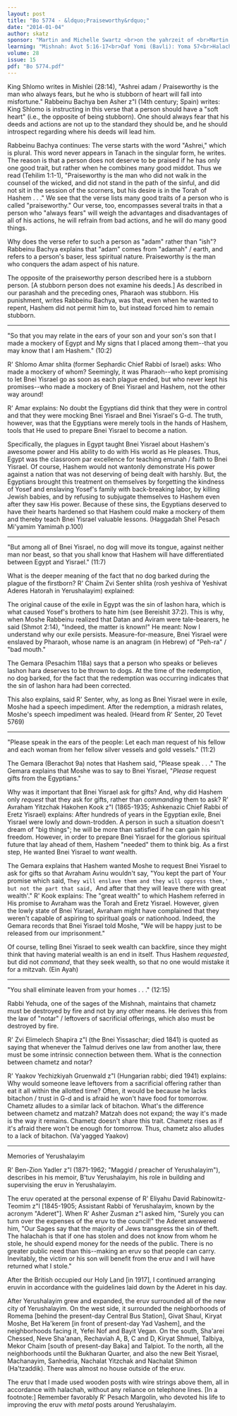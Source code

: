 ```yaml
---
layout: post
title: "Bo 5774 - &ldquo;Praiseworthy&rdquo;"
date: "2014-01-04"
author: skatz
sponsor: "Martin and Michelle Swartz <br>on the yahrzeit of <br>Martin's grandmother Elise Hofmann a\"h"
learning: "Mishnah: Avot 5:16-17<br>Daf Yomi (Bavli): Yoma 57<br>Halachah: Mishnah Berurah 324:14-325:1"
volume: 28
issue: 15
pdf: "Bo 5774.pdf"
---
```


King Shlomo writes in Mishlei (28:14), "Ashrei adam / Praiseworthy is the man who always fears, but he who is stubborn of heart will fall into misfortune." Rabbeinu Bachya ben Asher z"l (14th century; Spain) writes: King Shlomo is instructing in this verse that a person should have a "soft heart" (i.e., the opposite of being stubborn). One should always fear that his deeds and actions are not up to the standard they should be, and he should introspect regarding where his deeds will lead him.

Rabbeinu Bachya continues: The verse starts with the word "Ashrei," which is plural. This word never appears in Tanach in the singular form, he writes. The reason is that a person does not deserve to be praised if he has only one good trait, but rather when he combines many good middot. Thus we read (Tehilim 1:1-1), "Praiseworthy is the man who did not walk in the counsel of the wicked, and did not stand in the path of the sinful, and did not sit in the session of the scorners, but his desire is in the Torah of Hashem . . ." We see that the verse lists many good traits of a person who is called "praiseworthy." Our verse, too, encompasses several traits in that a person who "always fears" will weigh the advantages and disadvantages of all of his actions, he will refrain from bad actions, and he will do many good things.

Why does the verse refer to such a person as "adam" rather than "ish"? Rabbeinu Bachya explains that "adam" comes from "adamah" / earth, and refers to a person's baser, less spiritual nature. Praiseworthy is the man who conquers the adam aspect of his nature.

The opposite of the praiseworthy person described here is a stubborn person. \[A stubborn person does not examine his deeds.\] As described in our parashah and the preceding ones, Pharaoh was stubborn. His punishment, writes Rabbeinu Bachya, was that, even when he wanted to repent, Hashem did not permit him to, but instead forced him to remain stubborn.

********

"So that you may relate in the ears of your son and your son's son that I made a mockery of Egypt and My signs that I placed among them--that you may know that I am Hashem." (10:2)

R' Shlomo Amar shlita (former Sephardic Chief Rabbi of Israel) asks: Who made a mockery of whom? Seemingly, it was Pharaoh--who kept promising to let Bnei Yisrael go as soon as each plague ended, but who never kept his promises--who made a mockery of Bnei Yisrael and Hashem, not the other way around!

R' Amar explains: No doubt the Egyptians did think that they were in control and that they were mocking Bnei Yisrael and Bnei Yisrael's G-d. The truth, however, was that the Egyptians were merely tools in the hands of Hashem, tools that He used to prepare Bnei Yisrael to become a nation.

Specifically, the plagues in Egypt taught Bnei Yisrael about Hashem's awesome power and His ability to do with His world as He pleases. Thus, Egypt was the classroom par excellence for teaching emunah / faith to Bnei Yisrael. Of course, Hashem would not wantonly demonstrate His power against a nation that was not deserving of being dealt with harshly. But, the Egyptians brought this treatment on themselves by forgetting the kindness of Yosef and enslaving Yosef's family with back-breaking labor, by killing Jewish babies, and by refusing to subjugate themselves to Hashem even after they saw His power. Because of these sins, the Egyptians deserved to have their hearts hardened so that Hashem could make a mockery of them and thereby teach Bnei Yisrael valuable lessons. (Haggadah Shel Pesach Mi'yamim Yamimah p.100)

********

"But among all of Bnei Yisrael, no dog will move its tongue, against neither man nor beast, so that you shall know that Hashem will have differentiated between Egypt and Yisrael." (11:7)

What is the deeper meaning of the fact that no dog barked during the plague of the firstborn? R' Chaim Zvi Senter shlita (rosh yeshiva of Yeshivat Aderes Hatorah in Yerushalayim) explained:

The original cause of the exile in Egypt was the sin of lashon hara, which is what caused Yosef's brothers to hate him (see Bereishit 37:2). This is why, when Moshe Rabbeinu realized that Datan and Aviram were tale-bearers, he said (Shmot 2:14), "Indeed, the matter is known!" He meant: Now I understand why our exile persists. Measure-for-measure, Bnei Yisrael were enslaved by Pharaoh, whose name is an anagram (in Hebrew) of "Peh-ra" / "bad mouth."

The Gemara (Pesachim 118a) says that a person who speaks or believes lashon hara deserves to be thrown to dogs. At the time of the redemption, no dog barked, for the fact that the redemption was occurring indicates that the sin of lashon hara had been corrected.

This also explains, said R' Senter, why, as long as Bnei Yisrael were in exile, Moshe had a speech impediment. After the redemption, a midrash relates, Moshe's speech impediment was healed. (Heard from R' Senter, 20 Tevet 5769)

********

"Please speak in the ears of the people: Let each man request of his fellow and each woman from her fellow silver vessels and gold vessels." (11:2)

The Gemara (Berachot 9a) notes that Hashem said, "Please speak . . ." The Gemara explains that Moshe was to say to Bnei Yisrael, "*Please* request gifts from the Egyptians."

Why was it important that Bnei Yisrael ask for gifts? And, why did Hashem only *request* that they ask for gifts, rather than *commanding* them to ask? R' Avraham Yitzchak Hakohen Kook z"l (1865-1935; Ashkenazic Chief Rabbi of Eretz Yisrael) explains: After hundreds of years in the Egyptian exile, Bnei Yisrael were lowly and down-trodden. A person in such a situation doesn't dream of "big things"; he will be more than satisfied if he can gain his freedom. However, in order to prepare Bnei Yisrael for the glorious spiritual future that lay ahead of them, Hashem "needed" them to think big. As a first step, He wanted Bnei Yisrael to *want* wealth.

The Gemara explains that Hashem wanted Moshe to request Bnei Yisrael to ask for gifts so that Avraham Avinu wouldn't say, "You kept the part of Your promise which said, `They will enslave them and they will oppress them,' but not the part that said, `And after that they will leave there with great wealth'." R' Kook explains: The "great wealth" to which Hashem referred in His promise to Avraham was the Torah and Eretz Yisrael. However, given the lowly state of Bnei Yisrael, Avraham might have complained that they weren't capable of aspiring to spiritual goals or nationhood. Indeed, the Gemara records that Bnei Yisrael told Moshe, "We will be happy just to be released from our imprisonment."

Of course, telling Bnei Yisrael to seek wealth can backfire, since they might think that having material wealth is an end in itself. Thus Hashem *requested*, but did not *command*, that they seek wealth, so that no one would mistake it for a mitzvah. (Ein Ayah)

********

"You shall eliminate leaven from your homes . . ." (12:15)

Rabbi Yehuda, one of the sages of the Mishnah, maintains that chametz must be destroyed by fire and not by any other means. He derives this from the law of "notar" / leftovers of sacrificial offerings, which also must be destroyed by fire.

R' Zvi Elimelech Shapira z"l (the Bnei Yissaschar; died 1841) is quoted as saying that whenever the Talmud derives one law from another law, there must be some intrinsic connection between them. What is the connection between chametz and notar?

R' Yaakov Yechizkiyah Gruenwald z"l (Hungarian rabbi; died 1941) explains: Why would someone leave leftovers from a sacrificial offering rather than eat it all within the allotted time? Often, it would be because he lacks bitachon / trust in G-d and is afraid he won't have food for tomorrow. Chametz alludes to a similar lack of bitachon. What's the difference between chametz and matzah? Matzah does not expand; the way it's made is the way it remains. Chametz doesn't share this trait. Chametz rises as if it's afraid there won't be enough for tomorrow. Thus, chametz also alludes to a lack of bitachon. (Va'yagged Yaakov)

********

Memories of Yerushalayim

R' Ben-Zion Yadler z"l (1871-1962; "Maggid / preacher of Yerushalayim"), describes in his memoir, B'tuv Yerushalayim, his role in building and supervising the eruv in Yerushalayim.

The eruv operated at the personal expense of R' Eliyahu David Rabinowitz- Teomim z"l \[1845-1905; Assistant Rabbi of Yerushalayim, known by the acronym "Aderet"\]. When R' Asher Zusman z"l asked him, "Surely you can turn over the expenses of the eruv to the council!" the Aderet answered him, "Our Sages say that the majority of Jews transgress the sin of theft. The halachah is that if one has stolen and does not know from whom he stole, he should expend money for the needs of the public. There is no greater public need than this--making an eruv so that people can carry. Inevitably, the victim or his son will benefit from the eruv and I will have returned what I stole."

After the British occupied our Holy Land \[in 1917\], I continued arranging eruvin in accordance with the guidelines laid down by the Aderet in his day.

After Yerushalayim grew and expanded, the eruv surrounded all of the new city of Yerushalayim. On the west side, it surrounded the neighborhoods of Romema \[behind the present-day Central Bus Station\], Givat Shaul, Kiryat Moshe, Bet Ha'kerem \[in front of present-day Yad Vashem\], and the neighborhoods facing it, Yefei Nof and Bayit Vegan. On the south, Sha'arei Chessed, Neve Sha'anan, Rechaviah A, B, C and D, Kiryat Shmuel, Talbiya, Mekor Chaim \[south of present-day Baka\] and Talpiot. To the north, all the neighborhoods until the Bukharan Quarter, and also the new Beit Yisrael, Machanayim, Sanhedria, Nachalat Yitzchak and Nachalat Shimon (Ha'tzaddik). There was almost no house outside of the eruv.

The eruv that I made used wooden posts with wire strings above them, all in accordance with halachah, without any reliance on telephone lines. \[In a footnote:\] Remember favorably R' Pesach Margolin, who devoted his life to improving the eruv with *metal* posts around Yerushalayim.

